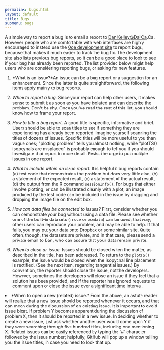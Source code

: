 ```yaml
---
permalink: bugs.html
layout: default
title: Bugs
submenu: bugs
---
```


A simple way to report a bug is to email a report to
[Dan.Kelley@Dal.Ca](mailto:dan.kelley@dal.ca).Ca</a>.  However, people who are
comfortable with web interfaces are highly encouraged to instead use the [Oce
development site](http://github.com/dankelley/oce/issues) to report bugs,
because that makes it much easier to track the bug fix.  The development site
also lists previous bug reports, so it can be a good place to look to see if
your bug has already been reported.  The list provided below might help users
who are considering reporting bugs, or asking for new features.

1.  *What is an issue?*An issue can be a bug report or a suggestion for an
    enhancement. Since the latter is quite straightforward, the following items
apply mainly to bug reports.
  
2. *When to report a bug.* Since your report can help other users, it makes
   sense to submit it as soon as you have isolated and can describe the
problem.  Don't be shy. Once you've read the rest of this list, you should know
how to frame your report.

3. *How to title a bug report.* A good title is specific, informative and
   brief. Users should be able to scan titles to see if something they are
experiencing has already been reported. Imagine yourself scanning the titles of
dozens of issues.  Specific titles will be more useful to you than vague ones;
"plotting problem" tells you almost nothing, while "plotTS() isopcynals are
misplaced" is probably enough to tell you if you should investigate that report
in more detail. Resist the urge to put multiple issues in one report.

4. *What to include within an issue report.* It is helpful if bug reports
   contain (a) test code that demonstrates the problem but does very little
else, (b) a statement of the expected result, (c) a statement of the actual
result, (d) the output from the R command `sessionInfo()`. For bugs that either
involve plotting, or can be illustrated cleanly with a plot, an image produced
by the test code can be included in the issue by dragging and dropping the
image file on the edit box.

5. *How can data files be connected to issues?* First, consider whether you can
   demonstrate your bug without using a data file. Please see whether one of
the built-in datasets (in `oce` or `ocedata`) can be used; that way, other
users can reproduce your problem, and may be able to help. If that fails, you
may put your data onto Dropbox or some similar site.  Quite often, though, the
datasets are private, and in that case, please send a private email to Dan, who
can assure that your data remain private.

6. *When to close an issue.* Issues should be closed when the matter, as
   described in the title, has been addressed. To return to the `plotTS()`
example, the issue would be closed when the isopycnal line placement is
rectified. (See the next item, regarding tangential issues.) By convention, the
reporter should close the issue, not the developers.  However, sometimes the
developers will close an issue if they feel that a solution has been provided,
and if the reporter has ignored requests to comment upon or close the issue
over a significant time interval.

<li> *When to open a new (related) issue.* From the above, an astute reader
will realize that a new issue should be reported whenever it occurs, and that
can mean during the discussion of an existing issue. It is important to avoid
issue bloat. If problem Y becomes apparent during the discussion of problem X,
then it should be reported in a new issue. In deciding whether to create a new
issue, just ask whether another user would come upon Y if they were searching
through five hundred titles, including one mentioning X. Related issues can be
easily referenced by typing the `#` character followed by the issue number;
helpfully, GitHub will pop up a window telling you the issue titles, in case
you need to look that up.


